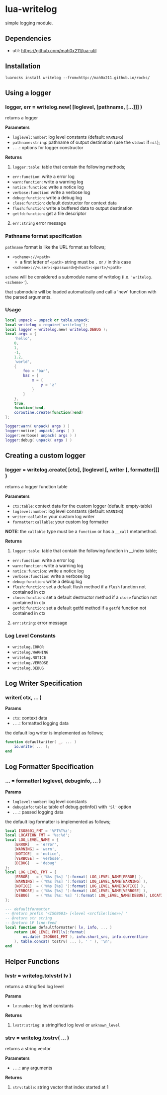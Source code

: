 # lua-writelog

simple logging module.

## Dependencies

- util: https://github.com/mah0x211/lua-util

## Installation

```
luarocks install writelog --from=http://mah0x211.github.io/rocks/
```

## Using a logger

### logger, err = writelog.new( [loglevel, [pathname, [...]]] )

returns a logger

**Parameters**

- `loglevel:number`: log level constants (default: `WARNING`)
- `pathname:string`: pathname of output destination (use the `stdout` if `nil`);
- `...`: options for logger constructor


**Returns**

1. `logger:table`: table that contain the following methods;
  - `err:function`: write a error log
  - `warn:function`: write a warning log
  - `notice:function`: write a notice log
  - `verbose:function`: write a verbose log
  - `debug:function`: write a debug log
  - `close:function`: default destructor for context data
  - `flush:function`: write a buffered data to output destination
  - `getfd:function`: get a file descriptor
  2. `err:string` error message


### Pathname format specification

`pathname` format is like the URL format as follows;

- `<scheme>://<path>`
  - a first letter of `<path>` string must be `.` or `/` in this case
- `<scheme>://<user>:<password>@<host>:<port>/<path>`


`scheme` will be considered a submodule name of writelog (i.e. `'writelog.<scheme>'`).

that submodule will be loaded automatically and call a 'new' function with the parsed arguments.


### Usage

```lua
local unpack = unpack or table.unpack;
local writelog = require('writelog');
local logger = writelog.new( writelog.DEBUG );
local args = {
    'hello',
    0,
    1,
    -1,
    1.2,
    'world',
    {
        foo = 'bar',
        baz = {
            x = {
                y = 'z'
            }
        }
    },
    true,
    function()end,
    coroutine.create(function()end)
};

logger:warn( unpack( args ) )
logger:notice( unpack( args ) )
logger:verbose( unpack( args ) )
logger:debug( unpack( args ) )
```


## Creating a custom logger

### logger = writelog.create( [ctx], [loglevel [, writer [, formatter]]] )

returns a logger function table

**Parameters**

- `ctx:table`: context data for the custom logger (default: empty-table)
- `loglevel:number`: log level constants (default: `WARNING`)
- `writer:callable`: your custom log writer
- `formatter:callable`: your custom log formatter

**NOTE:** the `callable` type must be a `function` or has a `__call` metamethod.

**Returns**

1. `logger:table`: table that contain the following function in __index table;
  - `err:function`: write a error log
  - `warn:function`: write a warning log
  - `notice:function`: write a notice log
  - `verbose:function`: write a verbose log
  - `debug:function`: write a debug log
  - `flush:function`: set a default flush method if a `flush` function not contained in ctx
  - `close:function`: set a default destructor method if a `close` function not contained in ctx
  - `getfd:function`: set a default getfd method if a `getfd` function not contained in ctx
2. `err:string`: error message

### Log Level Constants

- `writelog.ERROR`
- `writelog.WARNING`
- `writelog.NOTICE`
- `writelog.VERBOSE`
- `writelog.DEBUG`


## Log Writer Specification

### writer( ctx, ... )

**Params**

- `ctx`: context data
- `...`: formatted logging data


the default log writer is implemented as follows;

```lua
function defaultwriter( _, ... )
    io.write( ... );
end
```


## Log Formatter Specification

### ... = formatter( loglevel, debuginfo, ... )

**Params**

- `loglevel:number`: log level constants
- `debuginfo:table`: table of debug.getinfo() with `'Sl'` option
- `...`: passed logging data


the default log formatter is implemented as follows;

```lua
local ISO8601_FMT = '%FT%T%z';
local LOCATION_FMT = '%s:%d';
local LOG_LEVEL_NAME = {
    [ERROR]   = 'error',
    [WARNING] = 'warn',
    [NOTICE]  = 'notice',
    [VERBOSE] = 'verbose',
    [DEBUG]   = 'debug'
};
local LOG_LEVEL_FMT = {
    [ERROR]   = ('%%s [%s] '):format( LOG_LEVEL_NAME[ERROR] ),
    [WARNING] = ('%%s [%s] '):format( LOG_LEVEL_NAME[WARNING] ),
    [NOTICE]  = ('%%s [%s] '):format( LOG_LEVEL_NAME[NOTICE] ),
    [VERBOSE] = ('%%s [%s] '):format( LOG_LEVEL_NAME[VERBOSE] ),
    [DEBUG]   = ('%%s [%s: %s] '):format( LOG_LEVEL_NAME[DEBUG], LOCATION_FMT )
};

--- defaultformatter
-- @return prefix '<ISO8601> [<level <srcfile:line>>] '
-- @return str string
-- @return LF line-feed
local function defaultformatter( lv, info, ... )
    return LOG_LEVEL_FMT[lv]:format(
        os.date( ISO8601_FMT ), info.short_src, info.currentline
    ), table.concat( tostrv( ... ), ' ' ), '\n';
end
```


## Helper Functions

### lvstr = writelog.tolvstr( lv )

returns a stringified log level

**Params**

- `lv:number`: log level constants

**Returns**

1. `lvstr:string`: a stringified log level or `unknown_level`


### strv = writelog.tostrv( ... )

returns a string vector

**Parameters**

- `...`: any arguments

**Returns**

1. `strv:table`: string vector that index started at 1

